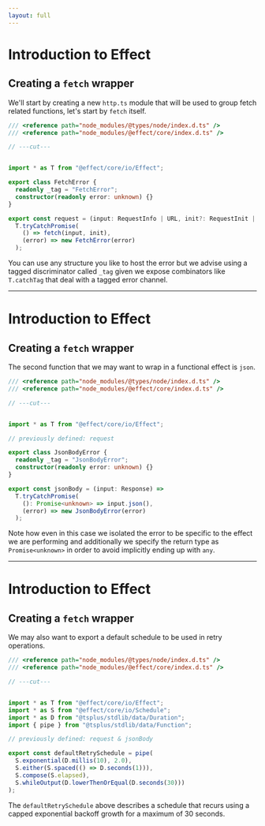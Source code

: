 ```yaml
---
layout: full
---
```


# Introduction to Effect

## Creating a `fetch` wrapper

We'll start by creating a new `http.ts` module that will be used to group fetch related functions, let's start by `fetch` itself.

```ts twoslash
/// <reference path="node_modules/@types/node/index.d.ts" />
/// <reference path="node_modules/@effect/core/index.d.ts" />

// ---cut---


import * as T from "@effect/core/io/Effect";

export class FetchError {
  readonly _tag = "FetchError";
  constructor(readonly error: unknown) {}
}

export const request = (input: RequestInfo | URL, init?: RequestInit | undefined) =>
  T.tryCatchPromise(
    () => fetch(input, init),
    (error) => new FetchError(error)
  );

```
You can use any structure you like to host the error but we advise using a tagged discriminator called `_tag` given we expose combinators like `T.catchTag` that deal with a tagged error channel.

---

# Introduction to Effect
## Creating a `fetch` wrapper

The second function that we may want to wrap in a functional effect is `json`.

```ts twoslash
/// <reference path="node_modules/@types/node/index.d.ts" />
/// <reference path="node_modules/@effect/core/index.d.ts" />

// ---cut---


import * as T from "@effect/core/io/Effect";

// previously defined: request

export class JsonBodyError {
  readonly _tag = "JsonBodyError";
  constructor(readonly error: unknown) {}
}

export const jsonBody = (input: Response) =>
  T.tryCatchPromise(
    (): Promise<unknown> => input.json(),
    (error) => new JsonBodyError(error)
  );

```

Note how even in this case we isolated the error to be specific to the effect we are performing and additionally we specify the return type as `Promise<unknown>` in order to avoid implicitly ending up with `any`.

---

# Introduction to Effect
## Creating a `fetch` wrapper

We may also want to export a default schedule to be used in retry operations.

```ts twoslash
/// <reference path="node_modules/@types/node/index.d.ts" />
/// <reference path="node_modules/@effect/core/index.d.ts" />

// ---cut---


import * as T from "@effect/core/io/Effect";
import * as S from "@effect/core/io/Schedule";
import * as D from "@tsplus/stdlib/data/Duration";
import { pipe } from "@tsplus/stdlib/data/Function";

// previously defined: request & jsonBody

export const defaultRetrySchedule = pipe(
  S.exponential(D.millis(10), 2.0),
  S.either(S.spaced(() => D.seconds(1))),
  S.compose(S.elapsed),
  S.whileOutput(D.lowerThenOrEqual(D.seconds(30)))
);

```

The `defaultRetrySchedule` above describes a schedule that recurs using a capped exponential backoff growth for a maximum of 30 seconds.
